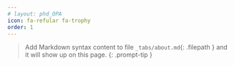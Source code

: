 ```yaml
---
# layout: phd_OPA
icon: fa-refular fa-trophy
order: 1
---
```


> Add Markdown syntax content to file `_tabs/about.md`{: .filepath } and it will show up on this page.
{: .prompt-tip }
